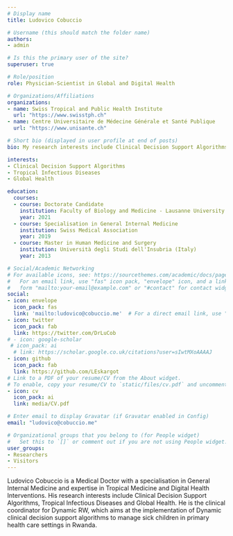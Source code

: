 ```yaml
---
# Display name
title: Ludovico Cobuccio

# Username (this should match the folder name)
authors:
- admin

# Is this the primary user of the site?
superuser: true

# Role/position
role: Physician-Scientist in Global and Digital Health

# Organizations/Affiliations
organizations:
- name: Swiss Tropical and Public Health Institute
  url: "https://www.swisstph.ch"
- name: Centre Universitaire de Médecine Générale et Santé Publique 
  url: "https://www.unisante.ch"

# Short bio (displayed in user profile at end of posts)
bio: My research interests include Clinical Decision Support Algorithms, Tropical Infectious Diseases and Global Health.

interests:
- Clinical Decision Support Algorithms
- Tropical Infectious Diseases
- Global Health

education:
  courses:
  - course: Doctorate Candidate
    institution: Faculty of Biology and Medicine - Lausanne University
    year: 2021
  - course: Specialisation in General Internal Medicine
    institution: Swiss Medical Association
    year: 2019
  - course: Master in Human Medicine and Surgery
    institution: Università degli Studi dell'Insubria (Italy)
    year: 2013

# Social/Academic Networking
# For available icons, see: https://sourcethemes.com/academic/docs/page-builder/#icons
#   For an email link, use "fas" icon pack, "envelope" icon, and a link in the
#   form "mailto:your-email@example.com" or "#contact" for contact widget.
social:
- icon: envelope
  icon_pack: fas
  link: 'mailto:ludovico@cobuccio.me'  # For a direct email link, use "mailto:test@example.org".
- icon: twitter
  icon_pack: fab
  link: https://twitter.com/DrLuCob
# - icon: google-scholar
 # icon_pack: ai
  # link: https://scholar.google.co.uk/citations?user=sIwtMXoAAAAJ
- icon: github
  icon_pack: fab
  link: https://github.com/LEskargot
# Link to a PDF of your resume/CV from the About widget.
# To enable, copy your resume/CV to `static/files/cv.pdf` and uncomment the lines below.
- icon: cv
  icon_pack: ai
  link: media/CV.pdf

# Enter email to display Gravatar (if Gravatar enabled in Config)
email: "ludovico@cobuccio.me"

# Organizational groups that you belong to (for People widget)
#   Set this to `[]` or comment out if you are not using People widget.
user_groups:
- Researchers
- Visitors
---
```


Ludovico Cobuccio is a Medical Doctor with a specialisation in General Internal Medicine and expertise in Tropical Medicine and Digital Health Interventions. His research interests include Clinical Decision Support Algorithms, Tropical Infectious Diseases and Global Health. He is the clinical coordinator for Dynamic RW, which aims at the implementation of Dynamic clinical decision support algorithms to manage sick children in primary health care settings in Rwanda.
